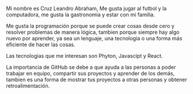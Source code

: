 Mi nombre  es Cruz Leandro Abraham,  Me gusta jugar al futbol y la computadora, me gusta la gastronomia y estar con mi familia.

Me gusta la programación porque se puede crear cosas desde cero y resolver problemas de manera lógica, tambien porque siempre hay algo nuevo por aprender, ya sea un lenguaje, una tecnología o una forma más eficiente de hacer las cosas.

Las tecnologias que me interesan son Phyton, Javascipt y React.

La importancia de GitHub se debe a que ayuda a las personas a poder trabajar en equipo, compartir sus proyectos y aprender de los demás, tambien es una forma de mostrar tus proyectos a otras personas y obtener retroalimentación. 